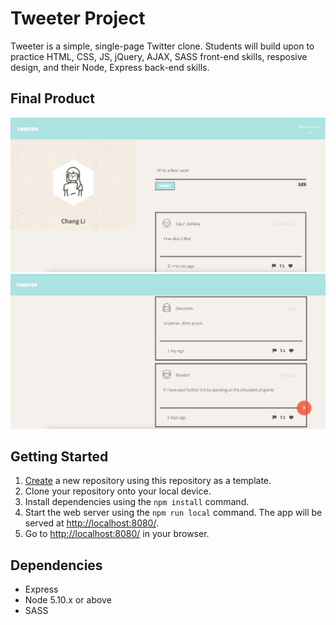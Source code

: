 # Tweeter Project

Tweeter is a simple, single-page Twitter clone. Students will build upon to practice HTML, CSS, JS, jQuery, AJAX, SASS front-end skills, resposive design, and their Node, Express back-end skills.

## Final Product
!["screenshot of home page"](https://github.com/javascriptsucks/tweeter/blob/master/doc/tweet1.png?raw=true)
!["screenshot of home page"](https://github.com/javascriptsucks/tweeter/blob/master/doc/tweet2.png?raw=true)

## Getting Started

1. [Create](https://github.com/javascriptsucks/tweeter) a new repository using this repository as a template.
2. Clone your repository onto your local device.
3. Install dependencies using the `npm install` command.
3. Start the web server using the `npm run local` command. The app will be served at <http://localhost:8080/>.
4. Go to <http://localhost:8080/> in your browser.

## Dependencies

- Express
- Node 5.10.x or above
- SASS


